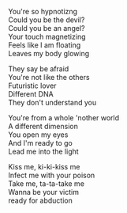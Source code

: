 You're so hypnotizng<br/>Could you be the devil?<br/>Could you be an angel?<br/>Your touch magnetizing<br/>Feels like I am floating<br/>Leaves my body glowing

They say be afraid<br/>You're not like the others<br/>Futuristic lover<br/>Different DNA<br/>They don't understand you

You're from a whole 'nother world<br/>A different dimension<br/>You open my eyes<br/>And I'm ready to go<br/>Lead me into the light

Kiss me, ki-ki-kiss me<br/>Infect me with your poison<br/>Take me, ta-ta-take me<br/>Wanna be your victim<br/>ready for abduction
